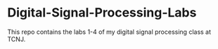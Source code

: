 # Digital-Signal-Processing-Labs
This repo contains the labs 1-4 of my digital signal processing class at TCNJ.
